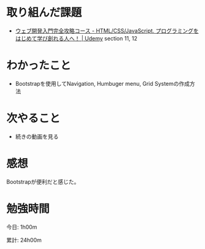 # 取り組んだ課題
- [ウェブ開発入門完全攻略コース \- HTML/CSS/JavaScript\. プログラミングをはじめて学び創れる人へ！ \| Udemy](https://www.udemy.com/course/web-application-development/) section 11, 12

# わかったこと
- Bootstrapを使用してNavigation, Humbuger menu, Grid Systemの作成方法

# 次やること
- 続きの動画を見る

# 感想
Bootstrapが便利だと感じた。

# 勉強時間
今日: 1h00m

累計: 24h00m
